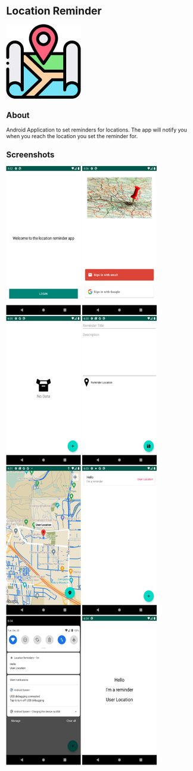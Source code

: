 # Location Reminder

<img src="Images/icon.png" height = "200" width = "200"/>

## About
Android Application to set reminders for locations. The app will notify you when you reach the location you set the reminder for.

## Screenshots
<img src="Images/home.png" height = "400" width = "200"/> <img src="Images/sign-in.png" height = "400" width = "200"/> <img src="Images/reminders-list.png" height = "400" width = "200"/> <img src="Images/save-reminder.png" height = "400" width = "200"/> <img src="Images/select-location.png" height = "400" width = "200"/> <img src="Images/reminders-list-items.png" height = "400" width = "200"/>
<img src="Images/reminder-notification.png" height = "400" width = "200"/>
<img src="Images/reminder-description.png" height = "400" width = "200"/>
